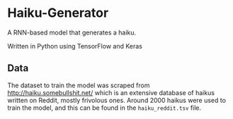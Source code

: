 # Haiku-Generator
A RNN-based model that generates a haiku. 

Written in Python using TensorFlow and Keras

## Data
The dataset to train the model was scraped from http://haiku.somebullshit.net/ which is an extensive database of haikus written on Reddit, mostly frivolous ones. Around 2000 haikus were used to train the model, and this can be found in the `haiku_reddit.tsv` file.
